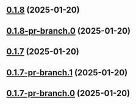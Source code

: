 ## [0.1.8](https://github.com/latha-414/AWS-CICD-web-app/compare/v0.1.8-pr-branch.0...v0.1.8) (2025-01-20)



## [0.1.8-pr-branch.0](https://github.com/latha-414/AWS-CICD-web-app/compare/v0.1.7...v0.1.8-pr-branch.0) (2025-01-20)



## [0.1.7](https://github.com/latha-414/AWS-CICD-web-app/compare/v0.1.7-pr-branch.1...v0.1.7) (2025-01-20)



## [0.1.7-pr-branch.1](https://github.com/latha-414/AWS-CICD-web-app/compare/v0.1.7-pr-branch.0...v0.1.7-pr-branch.1) (2025-01-20)



## [0.1.7-pr-branch.0](https://github.com/latha-414/AWS-CICD-web-app/compare/v0.1.6...v0.1.7-pr-branch.0) (2025-01-20)



